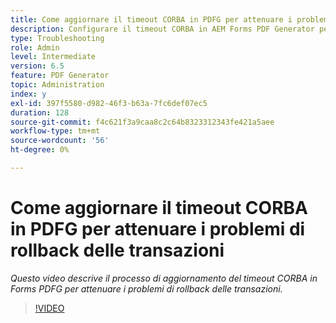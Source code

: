 ```yaml
---
title: Come aggiornare il timeout CORBA in PDFG per attenuare i problemi di rollback delle transazioni?
description: Configurare il timeout CORBA in AEM Forms PDF Generator per risolvere i problemi relativi al rollback delle transazioni
type: Troubleshooting
role: Admin
level: Intermediate
version: 6.5
feature: PDF Generator
topic: Administration
index: y
exl-id: 397f5580-d982-46f3-b63a-7fc6def07ec5
duration: 128
source-git-commit: f4c621f3a9caa8c2c64b8323312343fe421a5aee
workflow-type: tm+mt
source-wordcount: '56'
ht-degree: 0%

---
```


# Come aggiornare il timeout CORBA in PDFG per attenuare i problemi di rollback delle transazioni

*Questo video descrive il processo di aggiornamento del timeout CORBA in Forms PDFG per attenuare i problemi di rollback delle transazioni.*

>[!VIDEO](https://video.tv.adobe.com/v/335512?quality=12&learn=on)
